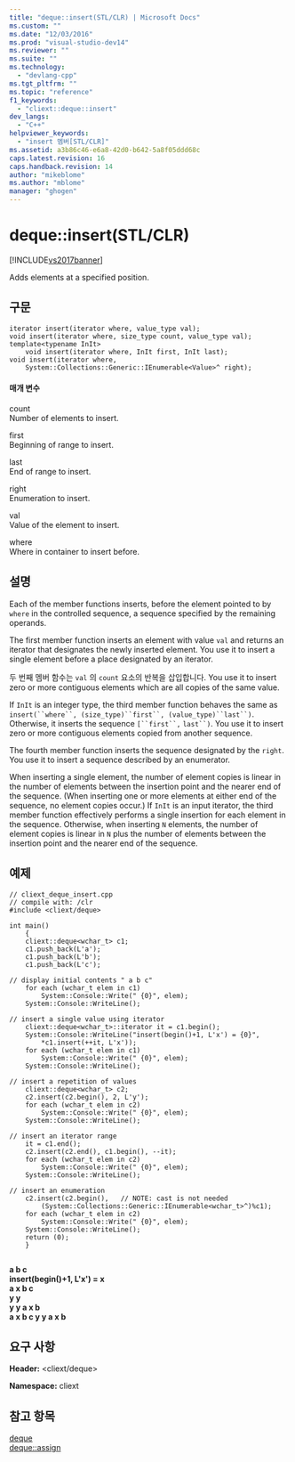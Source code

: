 ```yaml
---
title: "deque::insert(STL/CLR) | Microsoft Docs"
ms.custom: ""
ms.date: "12/03/2016"
ms.prod: "visual-studio-dev14"
ms.reviewer: ""
ms.suite: ""
ms.technology: 
  - "devlang-cpp"
ms.tgt_pltfrm: ""
ms.topic: "reference"
f1_keywords: 
  - "cliext::deque::insert"
dev_langs: 
  - "C++"
helpviewer_keywords: 
  - "insert 멤버[STL/CLR]"
ms.assetid: a3b86c46-e6a8-42d0-b642-5a8f05ddd68c
caps.latest.revision: 16
caps.handback.revision: 14
author: "mikeblome"
ms.author: "mblome"
manager: "ghogen"
---
```

# deque::insert(STL/CLR)
[!INCLUDE[vs2017banner](../assembler/inline/includes/vs2017banner.md)]

Adds elements at a specified position.  
  
## 구문  
  
```  
iterator insert(iterator where, value_type val);  
void insert(iterator where, size_type count, value_type val);  
template<typename InIt>  
    void insert(iterator where, InIt first, InIt last);  
void insert(iterator where,  
    System::Collections::Generic::IEnumerable<Value>^ right);  
```  
  
#### 매개 변수  
 count  
 Number of elements to insert.  
  
 first  
 Beginning of range to insert.  
  
 last  
 End of range to insert.  
  
 right  
 Enumeration to insert.  
  
 val  
 Value of the element to insert.  
  
 where  
 Where in container to insert before.  
  
## 설명  
 Each of the member functions inserts, before the element pointed to by `where` in the controlled sequence, a sequence specified by the remaining operands.  
  
 The first member function inserts an element with value `val` and returns an iterator that designates the newly inserted element.  You use it to insert a single element before a place designated by an iterator.  
  
 두 번째 멤버 함수는  `val` 의  `count`  요소의 반복을 삽입합니다.  You use it to insert zero or more contiguous elements which are all copies of the same value.  
  
 If `InIt` is an integer type, the third member function behaves the same as `insert(``where``, (size_type)``first``, (value_type)``last``)`.  Otherwise, it inserts the sequence `[``first``,` `last``)`.  You use it to insert zero or more contiguous elements copied from another sequence.  
  
 The fourth member function inserts the sequence designated by the `right`.  You use it to insert a sequence described by an enumerator.  
  
 When inserting a single element, the number of element copies is linear in the number of elements between the insertion point and the nearer end of the sequence. \(When inserting one or more elements at either end of the sequence, no element copies occur.\) If `InIt` is an input iterator, the third member function effectively performs a single insertion for each element in the sequence.  Otherwise, when inserting `N` elements, the number of element copies is linear in `N` plus the number of elements between the insertion point and the nearer end of the sequence.  
  
## 예제  
  
```  
// cliext_deque_insert.cpp   
// compile with: /clr   
#include <cliext/deque>   
  
int main()   
    {   
    cliext::deque<wchar_t> c1;   
    c1.push_back(L'a');   
    c1.push_back(L'b');   
    c1.push_back(L'c');   
  
// display initial contents " a b c"   
    for each (wchar_t elem in c1)   
        System::Console::Write(" {0}", elem);   
    System::Console::WriteLine();   
  
// insert a single value using iterator   
    cliext::deque<wchar_t>::iterator it = c1.begin();   
    System::Console::WriteLine("insert(begin()+1, L'x') = {0}",   
        *c1.insert(++it, L'x'));   
    for each (wchar_t elem in c1)   
        System::Console::Write(" {0}", elem);   
    System::Console::WriteLine();   
  
// insert a repetition of values   
    cliext::deque<wchar_t> c2;   
    c2.insert(c2.begin(), 2, L'y');   
    for each (wchar_t elem in c2)   
        System::Console::Write(" {0}", elem);   
    System::Console::WriteLine();   
  
// insert an iterator range   
    it = c1.end();   
    c2.insert(c2.end(), c1.begin(), --it);   
    for each (wchar_t elem in c2)   
        System::Console::Write(" {0}", elem);   
    System::Console::WriteLine();   
  
// insert an enumeration   
    c2.insert(c2.begin(),   // NOTE: cast is not needed   
        (System::Collections::Generic::IEnumerable<wchar_t>^)%c1);   
    for each (wchar_t elem in c2)   
        System::Console::Write(" {0}", elem);   
    System::Console::WriteLine();   
    return (0);   
    }  
  
```  
  
  **a b c**  
**insert\(begin\(\)\+1, L'x'\) \= x**  
 **a x b c**  
 **y y**  
 **y y a x b**  
 **a x b c y y a x b**   
## 요구 사항  
 **Header:** \<cliext\/deque\>  
  
 **Namespace:** cliext  
  
## 참고 항목  
 [deque](../dotnet/deque-stl-clr.md)   
 [deque::assign](../dotnet/deque-assign-stl-clr.md)